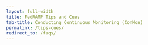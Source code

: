 ```yaml
---
layout: full-width
title: FedRAMP Tips and Cues
tab-title: Conducting Continuous Monitoring (ConMon)
permalink: /tips-cues/
redirect_to: /faqs/
---
```


